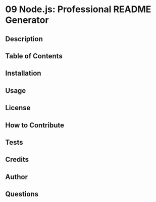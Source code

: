 # 09 Node.js: Professional README Generator

## Description

## Table of Contents

## Installation

## Usage

## License

## How to Contribute

## Tests

## Credits

## Author

## Questions
